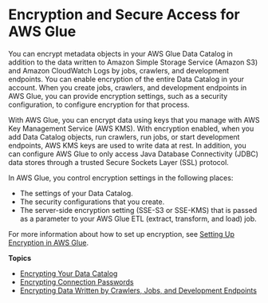 # Encryption and Secure Access for AWS Glue<a name="encryption-glue-resources"></a>

You can encrypt metadata objects in your AWS Glue Data Catalog in addition to the data written to Amazon Simple Storage Service \(Amazon S3\) and Amazon CloudWatch Logs by jobs, crawlers, and development endpoints\. You can enable encryption of the entire Data Catalog in your account\. When you create jobs, crawlers, and development endpoints in AWS Glue, you can provide encryption settings, such as a security configuration, to configure encryption for that process\.

With AWS Glue, you can encrypt data using keys that you manage with AWS Key Management Service \(AWS KMS\)\. With encryption enabled, when you add Data Catalog objects, run crawlers, run jobs, or start development endpoints, AWS KMS keys are used to write data at rest\. In addition, you can configure AWS Glue to only access Java Database Connectivity \(JDBC\) data stores through a trusted Secure Sockets Layer \(SSL\) protocol\. 

In AWS Glue, you control encryption settings in the following places:
+ The settings of your Data Catalog\.
+ The security configurations that you create\.
+ The server\-side encryption setting \(SSE\-S3 or SSE\-KMS\) that is passed as a parameter to your AWS Glue ETL \(extract, transform, and load\) job\.

For more information about how to set up encryption, see [Setting Up Encryption in AWS Glue](set-up-encryption.md)\. 

**Topics**
+ [Encrypting Your Data Catalog](encrypt-glue-data-catalog.md)
+ [Encrypting Connection Passwords](encrypt-connection-passwords.md)
+ [Encrypting Data Written by Crawlers, Jobs, and Development Endpoints](encryption-security-configuration.md)